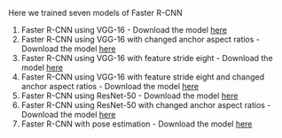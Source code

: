 Here we trained seven models of Faster R-CNN
1. Faster R-CNN using VGG-16 - Download the model [here](https://drive.google.com/open?id=1t_GNqnJZDkViYHnRn2S5DwozBk3Sjnjw)
2. Faster R-CNN using VGG-16 with changed anchor aspect ratios -Download the model [here](https://drive.google.com/open?id=18zRNMSohf5lyjAoVUNo7TdSKjecpjxET) 
3. Faster R-CNN using VGG-16 with feature stride eight - Download the model [here](https://drive.google.com/open?id=1RJvIULKaFlV2dYHQTUmenXq7_0aCrvab)
4. Faster R-CNN using VGG-16 with feature stride eight and changed anchor aspect ratios - Download the model [here](https://drive.google.com/open?id=1NepRspk8-ZDlEIHAdJTQEFzgMJlHv9sH)
5. Faster R-CNN using ResNet-50 - Download the model [here](https://drive.google.com/open?id=1O8flj_p_LujLL2ttlNIXM3JoPK6GI1LC)
6. Faster R-CNN using ResNet-50 with changed anchor aspect ratios - Download the model [here](https://drive.google.com/open?id=17RcxpWIw-9YT-YZtBGSFy49BI98AeN1W)
7. Faster R-CNN with pose estimation - Download the model [here](https://drive.google.com/open?id=1TY7gOZSM4FpLZ1q_Pfn1V3GY84MjnPPo)
